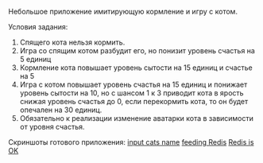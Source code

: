 Небольшое приложение имитирующую кормление и игру с котом.

Условия задания: 
1. Спящего кота нельзя кормить.
2. Игра со спящим котом разбудит его, но понизит уровень счастья на 5 единиц
3. Кормление кота повышает уровень сытости на 15 единиц и счастье на 5
4. Игра с котом повышает уровень счастья на 15 единиц и понижает уровень сытости на 10, но с шансом 1 к 3 приводит кота в ярость снижая уровень счастья до 0, если перекормить кота, то он будет опечален на 30 единиц.
5. Обязательно к реализации изменение аватарки кота в зависимости от уровня счастья.

Скриншоты готового приложения:
[input cats name](https://prnt.sc/hFIJQ3SzBh5g)
[feeding Redis](https://prnt.sc/MmRsxklmiNUW)
[Redis is OK](https://prnt.sc/QVdLRr2F5Tg9)
